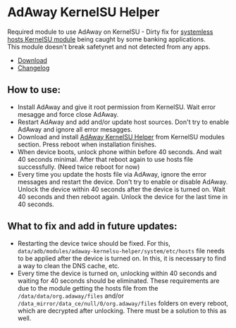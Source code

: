 # AdAway KernelSU Helper
Required module to use AdAway on KernelSU - Dirty fix for [systemless hosts KernelSU module](https://github.com/symbuzzer/systemless-hosts-KernelSU-module) being caught by some banking applications.  
This module doesn't break safetynet and not detected from any apps.

- [Download](https://github.com/symbuzzer/adaway-kernelsu-helper/releases/latest/download/adaway-kernelsu-helper.zip)
- [Changelog](https://github.com/symbuzzer/adaway-kernelsu-helper/blob/main/CHANGELOG.md)

## How to use:  
- Install AdAway and give it root permission from KernelSU. Wait error mesagge and force close AdAway.
- Restart AdAway and add and/or update host sources. Don't try to enable AdAway and ignore all error mesagges.
- Download and install [AdAway KernelSU Helper](https://github.com/symbuzzer/adaway-kernelsu-helper/releases/latest/download/adaway-kernelsu-helper.zip) from KernelSU modules section. Press reboot when installation finishes.
- When device boots, unlock phone within before 40 seconds. And wait 40 seconds minimal. After that reboot again to use hosts file successfully. (Need twice reboot for now)
- Every time you update the hosts file via AdAway, ignore the error messages and restart the device. Don't try to enable or disable AdAway. Unlock the device within 40 seconds after the device is turned on. Wait 40 seconds and then reboot again. Unlock the device for the last time in 40 seconds.
  
## What to fix and add in future updates:
- Restarting the device twice should be fixed. For this, ```data/adb/modules/adaway-kernelsu-helper/system/etc/hosts``` file needs to be applied after the device is turned on. In this, it is necessary to find a way to clean the DNS cache, etc.
- Every time the device is turned on, unlocking within 40 seconds and waiting for 40 seconds should be eliminated. These requirements are due to the module getting the hosts file from the ```/data/data/org.adaway/files``` and/or ```/data_mirror/data_ce/null/0/org.adaway/files``` folders on every reboot, which are decrypted after unlocking. There must be a solution to this as well.  
